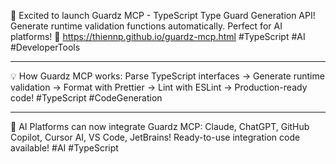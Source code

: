 🚀 Excited to launch Guardz MCP - TypeScript Type Guard Generation API! Generate runtime validation functions automatically. Perfect for AI platforms! 🔗 https://thiennp.github.io/guardz-mcp.html #TypeScript #AI #DeveloperTools

---

💡 How Guardz MCP works: Parse TypeScript interfaces → Generate runtime validation → Format with Prettier → Lint with ESLint → Production-ready code! #TypeScript #CodeGeneration

---

🤖 AI Platforms can now integrate Guardz MCP: Claude, ChatGPT, GitHub Copilot, Cursor AI, VS Code, JetBrains! Ready-to-use integration code available! #AI #TypeScript